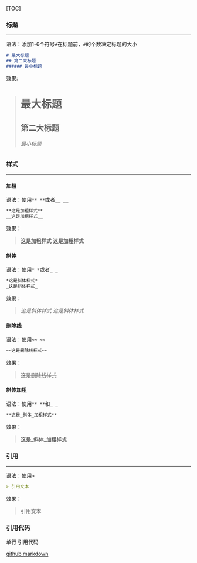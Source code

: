 [TOC]
### 标题
------
语法：添加1-6个符号`#`在标题前，`#`的个数决定标题的大小
```markdown
# 最大标题
## 第二大标题
###### 最小标题
```
效果:
> # 最大标题
> ## 第二大标题
> ###### 最小标题

### 样式
------
#### 加粗

语法：使用`** **`或者`__ __`

```markdown
**这是加粗样式**
__这是加粗样式__
```
效果：
> **这是加粗样式**
> __这是加粗样式__

#### 斜体

语法：使用`* *`或者`_ _`

```markdown
*这是斜体样式*
_这是斜体样式_
```
效果：
> *这是斜体样式*
> _这是斜体样式_
#### 删除线

语法：使用`~~ ~~`

```markdown
~~这是删除线样式~~
```
效果：
> ~~这是删除线样式~~

#### 斜体加粗
语法：使用`** **`和`_ _`
```markdown
**这是_斜体_加粗样式**
```
效果：
> **这是_斜体_加粗样式**

### 引用

------
语法：使用`>`
```markdown
> 引用文本
```

效果：

> 引用文本

### 引用代码

单行 引用代码



[github markdown](https://help.github.com/articles/getting-started-with-writing-and-formatting-on-github/)

